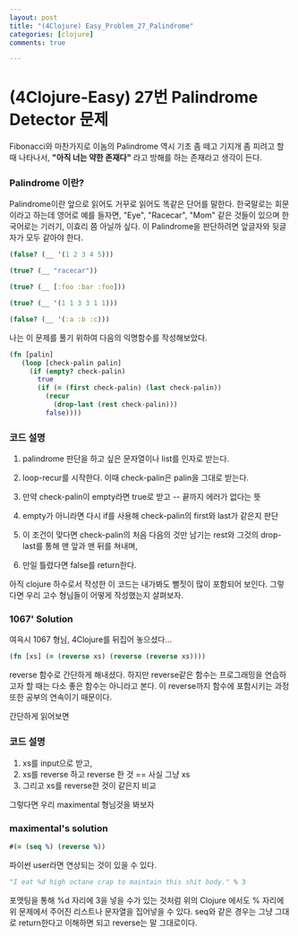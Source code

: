 ```yaml
---
layout: post
title: "(4Clojure) Easy_Problem_27_Palindrome"
categories: [clojure]
comments: true

---
```

# (4Clojure-Easy) 27번 Palindrome Detector 문제

Fibonacci와 마찬가지로 이놈의 Palindrome 역시 기초 좀 떼고 기지개 좀 피려고 할 때 나타나서, 
**"아직 너는 약한 존재다"** 라고 방해를 하는 존재라고 생각이 든다. <!--more-->

### Palindrome 이란?
Palindrome이란 앞으로 읽어도 거꾸로 읽어도 똑같은 단어를 말한다. 한국말로는 회문이라고 하는데 영어로 예를 들자면, "Eye", "Racecar", "Mom" 같은 것들이 있으며 한국어로는 기러기, 이효리 쯤 아닐까 싶다.
이 Palindrome을 판단하려면 앞글자와 뒷글자가 모두 같아야 한다.

```clojure
(false? (__ '(1 2 3 4 5)))

(true? (__ "racecar"))

(true? (__ [:foo :bar :foo]))

(true? (__ '(1 1 3 3 1 1)))

(false? (__ '(:a :b :c)))
```

나는 이 문제를 풀기 위하여 다음의 익명함수를 작성해보았다.
```clojure
(fn [palin]
   (loop [check-palin palin]
     (if (empty? check-palin)
       true
       (if (= (first check-palin) (last check-palin))
         (recur
           (drop-last (rest check-palin)))
         false))))
```
### 코드 설명
1. palindrome 판단을 하고 싶은 문자열이나 list를 인자로 받는다.

2. loop-recur를 시작한다. 이때 check-palin은 palin을 그대로 받는다.

3. 만약 check-palin이 empty라면 true로 받고 -- 끝까지 에러가 없다는 뜻

4. empty가 아니라면 다시 if를 사용해 check-palin의 first와 last가 같은지 판단

5. 이 조건이 맞다면 check-palin의 처음 다음의 것만 남기는 rest와 그것의 drop-last를 통해 맨 앞과 맨 뒤를 쳐내며,

6. 만일 틀렸다면 false를 return한다.

아직 clojure 하수로서 작성한 이 코드는 내가봐도 뻘짓이 많이 포함되어 보인다. 그렇다면 우리 고수 형님들이 어떻게 작성했는지 살펴보자.

### 1067' Solution
여윽시 1067 형님, 4Clojure를 뒤집어 놓으셨다...
```clojure
(fn [xs] (= (reverse xs) (reverse (reverse xs))))
```
reverse 함수로 간단하게 해내셨다. 하지만 reverse같은 함수는 프로그래밍을 연습하고자 할 때는 다소 좋은 함수는 아니라고 본다. 이 reverse까지 함수에 포함시키는 과정 또한 공부의 연속이기 때문이다. 

간단하게 읽어보면

### 코드 설명
1. xs를 input으로 받고,
2. xs를 reverse 하고 reverse 한 것 == 사실 그냥 xs
3. 그리고 xs를 reverse한 것이 같은지 비교

그렇다면 우리 maximental 형님것을 봐보자

### maximental's solution
```clojure
#(= (seq %) (reverse %))
```
파이썬 user라면 연상되는 것이 있을 수 있다. 

```python
"I eat %d high octane crap to maintain this shit body." % 3
```
포맷팅을 통해 %d 자리에 3을 넣을 수가 있는 것처럼 위의 Clojure 에서도 % 자리에 위 문제에서 주어진 리스트나 문자열을 집어넣을 수 있다. seq와 같은 경우는 그냥 그대로 return한다고 이해하면 되고 reverse는 말 그대로이다.

